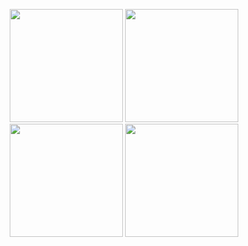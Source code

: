 <p align="center">
  <img src="https://firebasestorage.googleapis.com/v0/b/fir-api-a4069.appspot.com/o/WhatsApp%20Image%202024-07-27%20at%2018.01.03.jpeg?alt=media&token=2588f9cd-12d8-412b-b957-b2533cde99c0" alt="" width="200"/>
  <img src="https://firebasestorage.googleapis.com/v0/b/fir-api-a4069.appspot.com/o/WhatsApp%20Image%202024-07-27%20at%2020.15.34.jpeg?alt=media&token=21c0ffb9-ee33-4b27-8cc1-2e80398e01c8" alt="" width="200"/>

   <img src="https://firebasestorage.googleapis.com/v0/b/fir-api-a4069.appspot.com/o/WhatsApp%20Image%202024-07-27%20at%2020.14.31.jpeg?alt=media&token=246bff53-61df-426a-b3db-acf67b3e76358" alt="" width="200"/>

   <img src="https://firebasestorage.googleapis.com/v0/b/fir-api-a4069.appspot.com/o/WhatsApp%20Image%202024-07-27%20at%2020.14.03.jpeg?alt=media&token=d743c8cd-9e14-4e7d-af96-a18b12c9f3bd" alt="" width="200"/>
</p>



